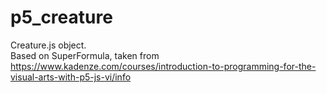# p5_creature

Creature.js object. </br>
Based on SuperFormula, taken from https://www.kadenze.com/courses/introduction-to-programming-for-the-visual-arts-with-p5-js-vi/info

